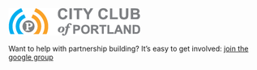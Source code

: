 <!-- ---
layout: post
title: "Meeting with Metro, Trailhead Labs, Code for America, and Intertwine"
author: "Erica Lauer Vose"
tags: "Partners"
--- -->

<a href="http://www.pdxcityclub.com/"><img class="img-wrap" src="/assets/img/cityclub-logo.png"></a>



<p class="side-note">
  Want to help with partnership building? It’s easy to get involved: <a href="https://groups.google.com/forum/#!forum/code-for-portland">join the google group</a>
</p>